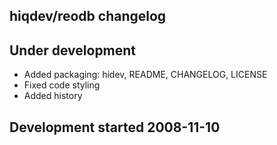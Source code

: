 hiqdev/reodb changelog
----------------------

## Under development

- Added packaging: hidev, README, CHANGELOG, LICENSE
- Fixed code styling
- Added history

## Development started 2008-11-10

